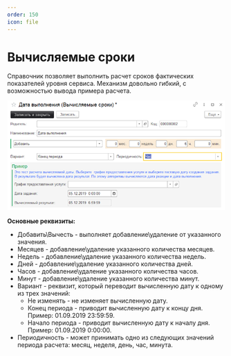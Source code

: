 ```yaml
---
order: 150
icon: file
---
```


# Вычисляемые сроки

Справочник позволяет выполнить расчет сроков фактических показателей уровня сервиса. Механизм довольно гибкий, с возможностью вывода примера расчета.

![01_ВычисляемыеСроки](static/01_ВычисляемыеСроки.png)

**Основные реквизиты:**

* Добавить\Вычесть - выполняет добавление\удаление от указанного значения.
* Месяцев - добавление\удаление указанного количества месяцев.
* Недель - добавление\удаление указанного количества недель.
* Дней - добавление\удаление указанного количества дней.
* Часов - добавление\удаление указанного количества часов.
* Минут - добавление\удаление указанного количества минут.
* Вариант - реквизит, который переводит вычисленную дату к одному из трех значений:
    * Не изменять - не изменяет вычисленную дату.
    * Конец периода - приводит вычисленную дату к концу дня. Пример: 01.09.2019 23:59:59.
    * Начало периода - приводит вычисленную дату к началу дня. Пример: 01.09.2019 0:00:00.
* Периодичность - может принимать одно из следующих значений периода расчета: месяц, неделя, день, час, минута.

